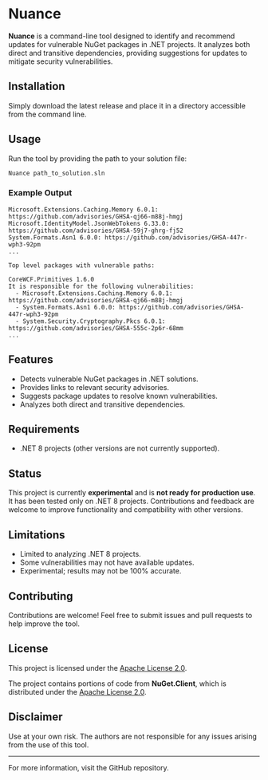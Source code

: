 # Nuance

**Nuance** is a command-line tool designed to identify and recommend updates for vulnerable NuGet packages in .NET projects. It analyzes both direct and transitive dependencies, providing suggestions for updates to mitigate security vulnerabilities.

## Installation

Simply download the latest release and place it in a directory accessible from the command line.

## Usage

Run the tool by providing the path to your solution file:

```
Nuance path_to_solution.sln
```

### Example Output

```
Microsoft.Extensions.Caching.Memory 6.0.1: https://github.com/advisories/GHSA-qj66-m88j-hmgj
Microsoft.IdentityModel.JsonWebTokens 6.33.0: https://github.com/advisories/GHSA-59j7-ghrg-fj52
System.Formats.Asn1 6.0.0: https://github.com/advisories/GHSA-447r-wph3-92pm
...

Top level packages with vulnerable paths:

CoreWCF.Primitives 1.6.0
It is responsible for the following vulnerabilities:
  - Microsoft.Extensions.Caching.Memory 6.0.1: https://github.com/advisories/GHSA-qj66-m88j-hmgj
  - System.Formats.Asn1 6.0.0: https://github.com/advisories/GHSA-447r-wph3-92pm
  - System.Security.Cryptography.Pkcs 6.0.1: https://github.com/advisories/GHSA-555c-2p6r-68mm
...
```

## Features

- Detects vulnerable NuGet packages in .NET solutions.
- Provides links to relevant security advisories.
- Suggests package updates to resolve known vulnerabilities.
- Analyzes both direct and transitive dependencies.

## Requirements

- .NET 8 projects (other versions are not currently supported).

## Status

This project is currently **experimental** and is **not ready for production use**. It has been tested only on .NET 8 projects. Contributions and feedback are welcome to improve functionality and compatibility with other versions.

## Limitations

- Limited to analyzing .NET 8 projects.
- Some vulnerabilities may not have available updates.
- Experimental; results may not be 100% accurate.

## Contributing

Contributions are welcome! Feel free to submit issues and pull requests to help improve the tool.

## License

This project is licensed under the [Apache License 2.0](https://www.apache.org/licenses/LICENSE-2.0).

The project contains portions of code from **NuGet.Client**, which is distributed under the [Apache License 2.0](https://www.apache.org/licenses/LICENSE-2.0).

## Disclaimer

Use at your own risk. The authors are not responsible for any issues arising from the use of this tool.

---

For more information, visit the GitHub repository.

